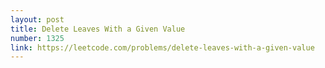 ```yaml
---
layout: post
title: Delete Leaves With a Given Value
number: 1325
link: https://leetcode.com/problems/delete-leaves-with-a-given-value
---
```

